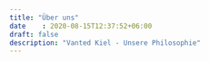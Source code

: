 ```yaml
---
title: "Über uns"
date    : 2020-08-15T12:37:52+06:00
draft: false
description: "Vanted Kiel - Unsere Philosophie"
---
```

